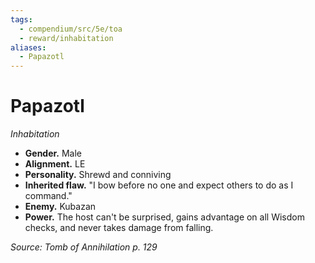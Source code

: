 ```yaml
---
tags:
  - compendium/src/5e/toa
  - reward/inhabitation
aliases:
  - Papazotl
---
```

# Papazotl
*Inhabitation*  

- **Gender.** Male  
- **Alignment.** LE  
- **Personality.** Shrewd and conniving  
- **Inherited flaw.** "I bow before no one and expect others to do as I command."  
- **Enemy.** Kubazan  
- **Power.** The host can't be surprised, gains advantage on all Wisdom checks, and never takes damage from falling.  

*Source: Tomb of Annihilation p. 129*